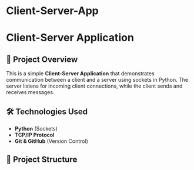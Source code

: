 # Client-Server-App
# Client-Server Application

## 📌 Project Overview
This is a simple **Client-Server Application** that demonstrates communication between a client and a server using sockets in Python. The server listens for incoming client connections, while the client sends and receives messages.

## 🛠️ Technologies Used
- **Python** (Sockets)
- **TCP/IP Protocol**
- **Git & GitHub** (Version Control)

## 📁 Project Structure
